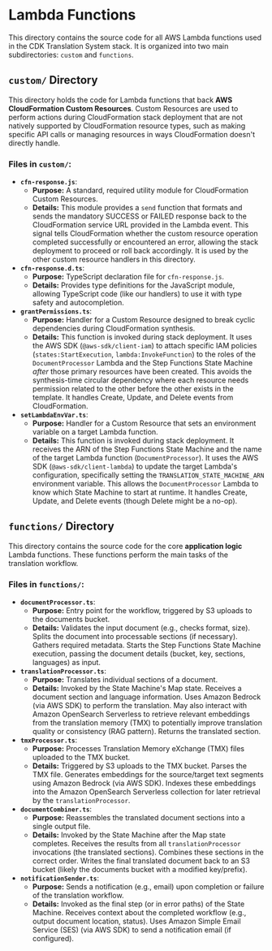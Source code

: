 # Lambda Functions

This directory contains the source code for all AWS Lambda functions used in the CDK Translation System stack. It is organized into two main subdirectories: `custom` and `functions`.

## `custom/` Directory

This directory holds the code for Lambda functions that back **AWS CloudFormation Custom Resources**. Custom Resources are used to perform actions during CloudFormation stack deployment that are not natively supported by CloudFormation resource types, such as making specific API calls or managing resources in ways CloudFormation doesn't directly handle.

### Files in `custom/`:

-   **`cfn-response.js`**:
    -   **Purpose:** A standard, required utility module for CloudFormation Custom Resources.
    -   **Details:** This module provides a `send` function that formats and sends the mandatory SUCCESS or FAILED response back to the CloudFormation service URL provided in the Lambda event. This signal tells CloudFormation whether the custom resource operation completed successfully or encountered an error, allowing the stack deployment to proceed or roll back accordingly. It is used by the other custom resource handlers in this directory.
-   **`cfn-response.d.ts`**:
    -   **Purpose:** TypeScript declaration file for `cfn-response.js`.
    -   **Details:** Provides type definitions for the JavaScript module, allowing TypeScript code (like our handlers) to use it with type safety and autocompletion.
-   **`grantPermissions.ts`**:
    -   **Purpose:** Handler for a Custom Resource designed to break cyclic dependencies during CloudFormation synthesis.
    -   **Details:** This function is invoked during stack deployment. It uses the AWS SDK (`@aws-sdk/client-iam`) to attach specific IAM policies (`states:StartExecution`, `lambda:InvokeFunction`) to the roles of the `DocumentProcessor` Lambda and the Step Functions State Machine *after* those primary resources have been created. This avoids the synthesis-time circular dependency where each resource needs permission related to the other before the other exists in the template. It handles Create, Update, and Delete events from CloudFormation.
-   **`setLambdaEnvVar.ts`**:
    -   **Purpose:** Handler for a Custom Resource that sets an environment variable on a target Lambda function.
    -   **Details:** This function is invoked during stack deployment. It receives the ARN of the Step Functions State Machine and the name of the target Lambda function (`DocumentProcessor`). It uses the AWS SDK (`@aws-sdk/client-lambda`) to update the target Lambda's configuration, specifically setting the `TRANSLATION_STATE_MACHINE_ARN` environment variable. This allows the `DocumentProcessor` Lambda to know which State Machine to start at runtime. It handles Create, Update, and Delete events (though Delete might be a no-op).

## `functions/` Directory

This directory contains the source code for the core **application logic** Lambda functions. These functions perform the main tasks of the translation workflow.

### Files in `functions/`:

-   **`documentProcessor.ts`**:
    -   **Purpose:** Entry point for the workflow, triggered by S3 uploads to the documents bucket.
    -   **Details:** Validates the input document (e.g., checks format, size). Splits the document into processable sections (if necessary). Gathers required metadata. Starts the Step Functions State Machine execution, passing the document details (bucket, key, sections, languages) as input.
-   **`translationProcessor.ts`**:
    -   **Purpose:** Translates individual sections of a document.
    -   **Details:** Invoked by the State Machine's Map state. Receives a document section and language information. Uses Amazon Bedrock (via AWS SDK) to perform the translation. May also interact with Amazon OpenSearch Serverless to retrieve relevant embeddings from the translation memory (TMX) to potentially improve translation quality or consistency (RAG pattern). Returns the translated section.
-   **`tmxProcessor.ts`**:
    -   **Purpose:** Processes Translation Memory eXchange (TMX) files uploaded to the TMX bucket.
    -   **Details:** Triggered by S3 uploads to the TMX bucket. Parses the TMX file. Generates embeddings for the source/target text segments using Amazon Bedrock (via AWS SDK). Indexes these embeddings into the Amazon OpenSearch Serverless collection for later retrieval by the `translationProcessor`.
-   **`documentCombiner.ts`**:
    -   **Purpose:** Reassembles the translated document sections into a single output file.
    -   **Details:** Invoked by the State Machine after the Map state completes. Receives the results from all `translationProcessor` invocations (the translated sections). Combines these sections in the correct order. Writes the final translated document back to an S3 bucket (likely the documents bucket with a modified key/prefix).
-   **`notificationSender.ts`**:
    -   **Purpose:** Sends a notification (e.g., email) upon completion or failure of the translation workflow.
    -   **Details:** Invoked as the final step (or in error paths) of the State Machine. Receives context about the completed workflow (e.g., output document location, status). Uses Amazon Simple Email Service (SES) (via AWS SDK) to send a notification email (if configured).